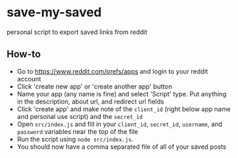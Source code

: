 # save-my-saved
personal script to export saved links from reddit

## How-to
- Go to https://www.reddit.com/prefs/apps and login to your reddit account
- Click 'create new app' or 'create another app' button
- Name your app (any name is fine) and select 'Script' type. Put anything in the description, about url, and redirect url fields
- Click 'create app' and make note of the `client_id` (right below app name and personal use script) and the `secret_id`
- Open `src/index.js` and fill in your `client_id`, `secret_id`, `username`, and `password` variables near the top of the file
- Run the script using `node src/index.js`.
- You should now have a comma separated file of all of your saved posts
